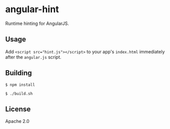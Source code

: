 # angular-hint

Runtime hinting for AngularJS.

## Usage

Add `<script src="hint.js"></script>` to your app's `index.html` immediately after the
`angular.js` script.


## Building

```shell
$ npm install
```

```shell
$ ./build.sh
```


## License
Apache 2.0
